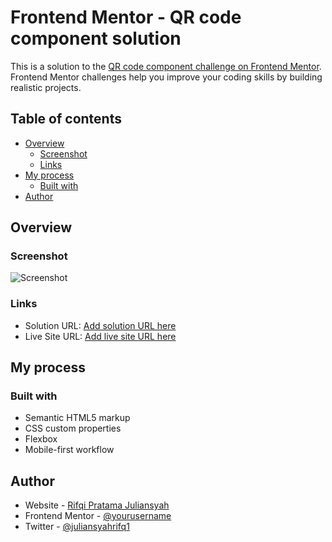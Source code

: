 # Frontend Mentor - QR code component solution

This is a solution to the [QR code component challenge on Frontend Mentor](https://www.frontendmentor.io/challenges/qr-code-component-iux_sIO_H). Frontend Mentor challenges help you improve your coding skills by building realistic projects. 

## Table of contents

- [Overview](#overview)
  - [Screenshot](#screenshot)
  - [Links](#links)
- [My process](#my-process)
  - [Built with](#built-with)
- [Author](#author)

## Overview

### Screenshot

![Screenshot](./screenshot.png)

### Links

- Solution URL: [Add solution URL here](https://your-solution-url.com)
- Live Site URL: [Add live site URL here](https://qr-code-frontendmentor-nine.vercel.app/)

## My process

### Built with

- Semantic HTML5 markup
- CSS custom properties
- Flexbox
- Mobile-first workflow


## Author

- Website - [Rifqi Pratama Juliansyah](https://www.rifqipratamaj.me/)
- Frontend Mentor - [@yourusername](https://www.frontendmentor.io/profile/juliansyahrifqi)
- Twitter - [@juliansyahrifq1](https://www.twitter.com/juliansyahrifq1)

